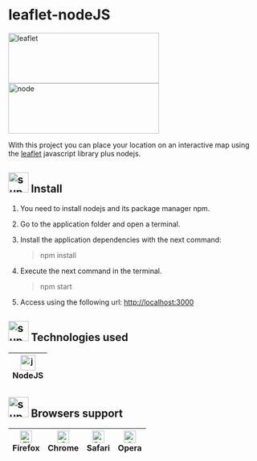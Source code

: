 # leaflet-nodeJS

[<img src="https://leafletjs.com/docs/images/logo.png" alt="leaflet" width="300" height="100" />](https://godban.github.io/browsers-support-badges/)</br>[<img src="https://cdn.svgporn.com/logos/nodejs-icon.svg" alt="node" width="300" height="100" />](https://godban.github.io/browsers-support-badges/)</br>

With this project you can place your location on an interactive map using the <a href="https://leafletjs.com/" target="__blank">leaflet</a> javascript library plus nodejs.

## <img src="https://image.flaticon.com/icons/png/512/969/969955.png" alt="support" width="40" height="40">  Install

1. You need to install nodejs and its package manager npm.

2. Go to the application folder and open a terminal.

3. Install the application dependencies with the next command:
   >npm install

4. Execute the next command in the terminal.
   >npm start

5. Access using the following url: <a href="http://localhost:3000" target="__blank">http://localhost:3000</a>

## <img src="https://image.flaticon.com/icons/png/512/390/390112.png" alt="support" width="40" height="40"> Technologies used

<img src="https://cdn.svgporn.com/logos/nodejs-icon.svg" alt="js" width="30" height="30"/></br> NodeJS |
| --------- |

## <img src="https://image.flaticon.com/icons/png/512/2435/2435107.png" alt="support" width="40" height="40"> Browsers support

[<img src="https://raw.githubusercontent.com/alrra/browser-logos/master/src/firefox/firefox_48x48.png" alt="Firefox" width="24px" height="24px" />](https://godban.github.io/browsers-support-badges/)</br>Firefox | [<img src="https://raw.githubusercontent.com/alrra/browser-logos/master/src/chrome/chrome_48x48.png" alt="Chrome" width="24px" height="24px" />](https://godban.github.io/browsers-support-badges/)</br>Chrome | [<img src="https://raw.githubusercontent.com/alrra/browser-logos/master/src/safari/safari_48x48.png" alt="Safari" width="24px" height="24px" />](https://godban.github.io/browsers-support-badges/)</br>Safari | [<img src="https://raw.githubusercontent.com/alrra/browser-logos/master/src/opera/opera_48x48.png" alt="Opera" width="24px" height="24px" />](https://godban.github.io/browsers-support-badges/)</br> Opera |
| --------- | --------- | --------- |--------- |
